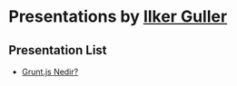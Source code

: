 # Presentations by [Ilker Guller](http://ilkerguller.com)

## Presentation List

- [Grunt.js Nedir?](https://github.com/Sly777/presentations/tree/master/GruntJsNedir)